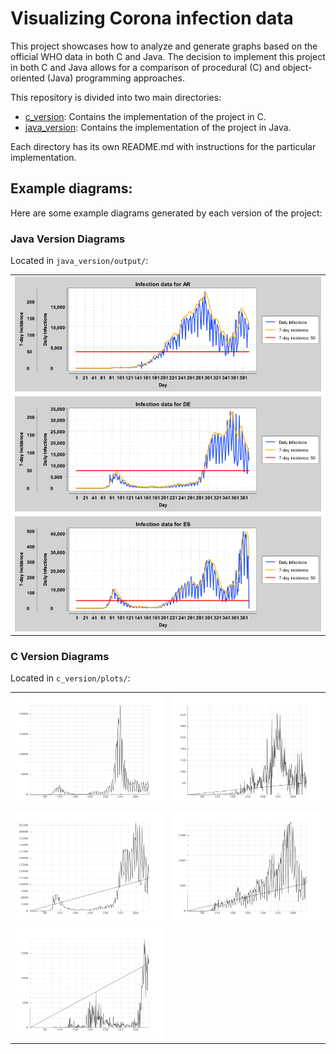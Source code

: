 # Visualizing Corona infection data

This project showcases how to analyze and generate graphs based on the official WHO data  in both C and Java. The decision to implement this project in both C and Java allows for a comparison of procedural (C) and object-oriented (Java) programming approaches.

This repository is divided into two main directories:

<ul>
    <li><a href="./c_version">c_version</a>: Contains the implementation of the project in C.</li>
    <li><a href="./java_version">java_version</a>: Contains the implementation of the project in Java.</li>
</ul>

Each directory has its own README.md with instructions for the particular implementation.

## Example diagrams:


Here are some example diagrams generated by each version of the project:

### Java Version Diagrams
Located in `java_version/output/`:

| |
| --- |
| ![AR Diagram](java_version/output/AR.png) |
| ![DE Diagram](java_version/output/DE.png) |
| ![ES Diagram](java_version/output/ES.png) |


### C Version Diagrams
Located in `c_version/plots/`:

| | |
| --- | --- |
| ![iso_BE Diagram](c_version/plots/iso_BE.png) | ![iso_AO Diagram](c_version/plots/iso_AO.png) |
| ![iso_DE Diagram](c_version/plots/iso_DE.png) | ![iso_MD Diagram](c_version/plots/iso_MD.png) |
| ![iso_ZM Diagram](c_version/plots/iso_ZM.png) |  |
